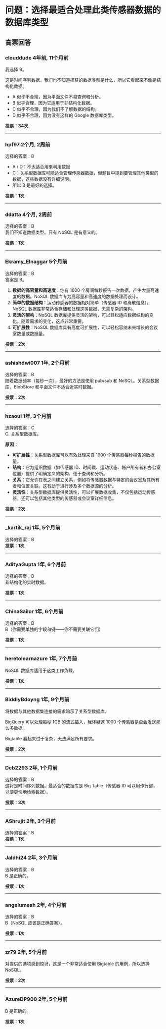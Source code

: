 # 问题：选择最适合处理此类传感器数据的数据库类型
    
  ## 高票回答
    
  ### clouddude 4年前, 11个月前
  我选择 B。
  
  这是时间序列数据。我们也不知道捕获的数据类型是什么，所以它看起来不像是结构化数据。
    
  - A 似乎不合理，因为平面文件不易查询和分析。
  - B 似乎合理，因为它适用于非结构化数据。
  - C 似乎不合理，因为我们不了解数据的结构。
  - D 似乎不合理，因为没有这样的 Google 数据库类型。
    
  **投票：34次**  
    
  ---  
    
  ### hpf97 2个月, 2周前
  选择的答案：B    
  - A / D：不太适合用来利用数据
  - C：关系型数据库可能适合管理传感器数据，但题目中提到要管理其他类型的数据，这些数据没有详细说明。
  - 所以 B 是最好的选择。
    
  **投票：1次**  
    
  ---  
    
  ### ddatta 4个月, 2周前
  选择的答案：B  
  我们不知道数据类型。只有 NoSQL 是有意义的。
    
  **投票：1次**  
    
  ---  
    
  ### Ekramy_Elnaggar 5个月前
  选择的答案：B  
  答案是 B。
  
  1. **数据的高容量和高速度**：你有 1000 个房间每秒报告一次数据，产生大量高速度的数据。NoSQL 数据库专为高容量和高速度的数据处理而设计。
  2. **简单的数据结构**：运动传感器的数据相对简单（传感器 ID 和离散信息）。NoSQL 数据库非常适合存储和处理这类数据，无需复杂的架构。
  3. **灵活的架构**：NoSQL 数据库提供灵活的架构，可以轻松适应数据结构的变化。随着需求的变化，这点非常重要。
  4. **可扩展性**：NoSQL 数据库具有高度可扩展性，可以轻松容纳未来增长的会议室数量或数据量。
    
  **投票：2次**  
    
  ---  
    
  ### ashishdwi007 1年, 2个月前
  选择的答案：B  
  随着数据频率（每秒一次），最好的方法是使用 pub/sub 和 NoSQL。关系型数据库、BlobStore 和平面文件不适合近实时数据。
    
  **投票：2次**  
    
  ---  
    
  ### hzaoui 1年, 3个月前
  选择的答案：C  
  C. 关系型数据库。
    
  **原因：**  
  - **可扩展性**：关系型数据库可以有效处理来自 1000 个传感器每秒报告的数据量。
  - **结构**：它为组织数据（如传感器 ID、时间戳、运动状态、帐户所有者和办公室位置）提供了明确定义的架构，便于查询和分析。
  - **关系**：它允许在表之间建立关系，例如将传感器数据与特定的会议室及其所有者和位置关联。这有助于进行涉及多个数据源的分析。
  - **灵活性**：关系型数据库提供灵活性，可以扩展数据收集，不仅包括运动传感器，还可以包括其他类型的传感器或会议室详细信息。
    
  **投票：2次**  
    
  ---  
    
  ### _kartik_raj 1年, 5个月前
  选择的答案：B    
  **投票：1次**  
    
  ---  
    
  ### AdityaGupta 1年, 6个月前
  选择的答案：B  
  非结构化的实时数据。
    
  **投票：1次**  
    
  ---  
    
  ### ChinaSailor 1年, 6个月前
  选择的答案：B  
  B（你需要单独的字段和键——你不需要关联它们）
    
  **投票：1次**  
    
  ---  
    
  ### heretolearnazure 1年, 7个月前
  NoSQL 数据库适用于这类工作负载。
    
  **投票：1次**  
    
  ---  
    
  ### BiddlyBdoyng 1年, 9个月前
  将数据与其他数据集连接的需求暗示了关系型数据库。
  
  BigQuery 可以处理每秒 1GB 的流式插入，我怀疑这 1000 个传感器是否会发送那么多数据。
  
  Bigtable 看起来过于复杂，无法满足所有要求。
    
  **投票：2次**  
    
  ---  
    
  ### Deb2293 2年, 1个月前
  选择的答案：B  
  这将是时间序列数据。最适合的数据库是 Big Table（传感器 ID 可以用作行键，以便更快地检索数据）。
    
  **投票：3次**  
    
  ---  
    
  ### AShrujit 2年, 3个月前
  选择的答案：B    
  **投票：1次**  
    
  ---  
    
  ### Jaldhi24 2年, 3个月前
  选择的答案：B  
  B 是正确的。
    
  **投票：1次**  
    
  ---  
    
  ### angelumesh 2年, 4个月前
  选择的答案：B  
  B（NoSQL 应该是正确答案）。
    
  **投票：1次**  
    
  ---  
    
  ### zr79 2年, 5个月前
  对提供的选项感到惊讶，这是一个非常适合使用 Bigtable 的用例，所以选择 NoSQL。
    
  **投票：2次**  
    
  ---  
    
  ### AzureDP900 2年, 5个月前
  B 是正确的。
    
  **投票：1次**  
  